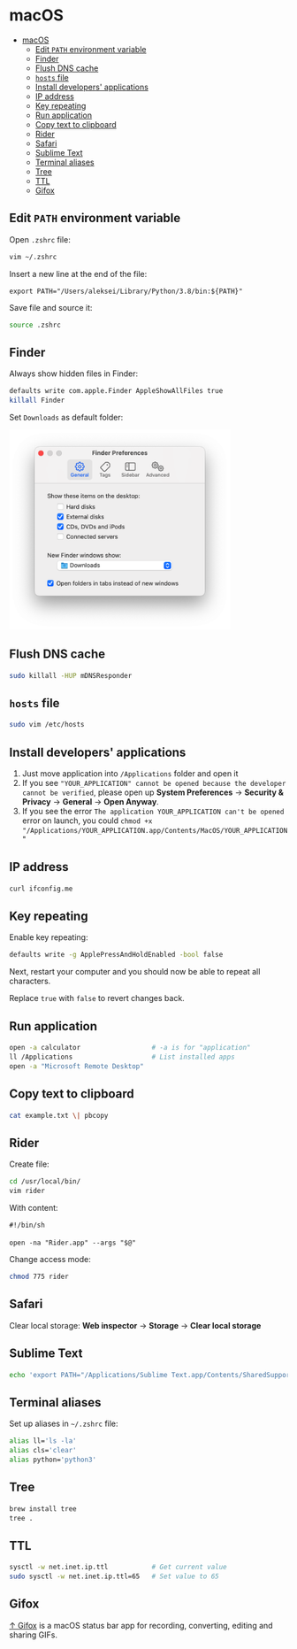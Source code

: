 # macOS

- [macOS](#macos)
  - [Edit `PATH` environment variable](#edit-path-environment-variable)
  - [Finder](#finder)
  - [Flush DNS cache](#flush-dns-cache)
  - [`hosts` file](#hosts-file)
  - [Install developers' applications](#install-developers-applications)
  - [IP address](#ip-address)
  - [Key repeating](#key-repeating)
  - [Run application](#run-application)
  - [Copy text to clipboard](#copy-text-to-clipboard)
  - [Rider](#rider)
  - [Safari](#safari)
  - [Sublime Text](#sublime-text)
  - [Terminal aliases](#terminal-aliases)
  - [Tree](#tree)
  - [TTL](#ttl)
  - [Gifox](#gifox)

## Edit `PATH` environment variable

Open `.zshrc` file:

```zsh
vim ~/.zshrc
```

Insert a new line at the end of the file:

```text
export PATH="/Users/aleksei/Library/Python/3.8/bin:${PATH}"
```

Save file and source it:

```zsh
source .zshrc
```

## Finder

Always show hidden files in Finder:

```zsh
defaults write com.apple.Finder AppleShowAllFiles true
killall Finder
```

Set `Downloads` as default folder:

<img src="macos-finder.png" width="400px">

## Flush DNS cache

```zsh
sudo killall -HUP mDNSResponder
```

## `hosts` file

```zsh
sudo vim /etc/hosts
```

## Install developers' applications

1. Just move application into `/Applications` folder and open it
2. If you see `"YOUR_APPLICATION" cannot be opened because the developer cannot be verified`, please open up **System Preferences** → **Security & Privacy** → **General** → **Open Anyway**.
3. If you see the error `The application YOUR_APPLICATION can't be opened` error on launch, you could `chmod +x "/Applications/YOUR_APPLICATION.app/Contents/MacOS/YOUR_APPLICATION`"

## IP address

```bash
curl ifconfig.me
```

## Key repeating

Enable key repeating:

```zsh
defaults write -g ApplePressAndHoldEnabled -bool false
```

Next, restart your computer and you should now be able to repeat all characters.

Replace `true` with `false` to revert changes back.

## Run application

```sh
open -a calculator                  # -a is for "application"
ll /Applications                    # List installed apps
open -a "Microsoft Remote Desktop"
```

## Copy text to clipboard

```sh
cat example.txt \| pbcopy
```

## Rider

Create file:

```bash
cd /usr/local/bin/
vim rider
```

With content:

```text
#!/bin/sh

open -na "Rider.app" --args "$@"
```

Change access mode:

```bash
chmod 775 rider
```

## Safari

Clear local storage: **Web inspector** → **Storage** → **Clear local storage**

## Sublime Text

```bash
echo 'export PATH="/Applications/Sublime Text.app/Contents/SharedSupport/bin:$PATH"' >> ~/.zprofile
```

## Terminal aliases

Set up aliases in `~/.zshrc` file:

```zsh
alias ll='ls -la'
alias cls='clear'
alias python='python3'
```

## Tree

```bash
brew install tree
tree .
```

## TTL

```bash
sysctl -w net.inet.ip.ttl           # Get current value
sudo sysctl -w net.inet.ip.ttl=65   # Set value to 65
```

## Gifox

[↑ Gifox](https://gifox.app) is a macOS status bar app for recording, converting, editing and sharing GIFs.
